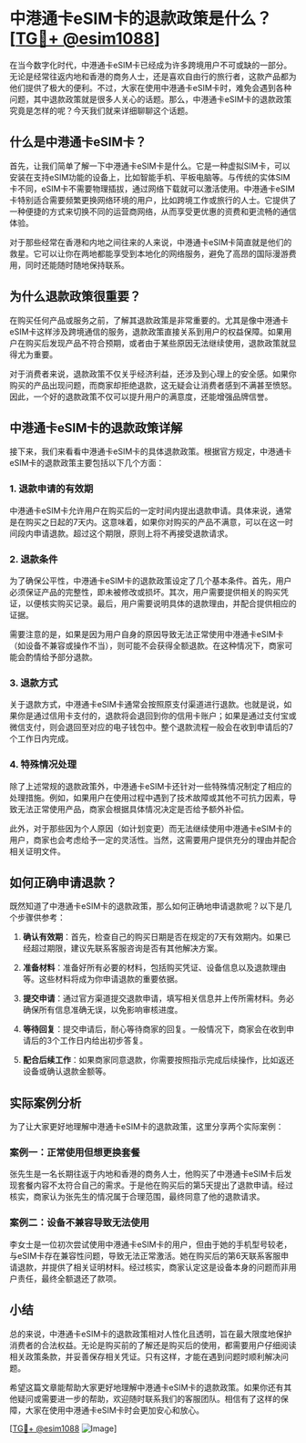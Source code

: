 # 中港通卡eSIM卡的退款政策是什么？[[TG💪+ @esim1088](https://t.me/s/esim1088)]

在当今数字化时代，中港通卡eSIM卡已经成为许多跨境用户不可或缺的一部分。无论是经常往返内地和香港的商务人士，还是喜欢自由行的旅行者，这款产品都为他们提供了极大的便利。不过，大家在使用中港通卡eSIM卡时，难免会遇到各种问题，其中退款政策就是很多人关心的话题。那么，中港通卡eSIM卡的退款政策究竟是怎样的呢？今天我们就来详细聊聊这个话题。

## 什么是中港通卡eSIM卡？

首先，让我们简单了解一下中港通卡eSIM卡是什么。它是一种虚拟SIM卡，可以安装在支持eSIM功能的设备上，比如智能手机、平板电脑等。与传统的实体SIM卡不同，eSIM卡不需要物理插拔，通过网络下载就可以激活使用。中港通卡eSIM卡特别适合需要频繁更换网络环境的用户，比如跨境工作或旅行的人士。它提供了一种便捷的方式来切换不同的运营商网络，从而享受更优惠的资费和更流畅的通信体验。

对于那些经常在香港和内地之间往来的人来说，中港通卡eSIM卡简直就是他们的救星。它可以让你在两地都能享受到本地化的网络服务，避免了高昂的国际漫游费用，同时还能随时随地保持联系。

## 为什么退款政策很重要？

在购买任何产品或服务之前，了解其退款政策是非常重要的。尤其是像中港通卡eSIM卡这样涉及跨境通信的服务，退款政策直接关系到用户的权益保障。如果用户在购买后发现产品不符合预期，或者由于某些原因无法继续使用，退款政策就显得尤为重要。

对于消费者来说，退款政策不仅关乎经济利益，还涉及到心理上的安全感。如果你购买的产品出现问题，而商家却拒绝退款，这无疑会让消费者感到不满甚至愤怒。因此，一个好的退款政策不仅可以提升用户的满意度，还能增强品牌信誉。

## 中港通卡eSIM卡的退款政策详解

接下来，我们来看看中港通卡eSIM卡的具体退款政策。根据官方规定，中港通卡eSIM卡的退款政策主要包括以下几个方面：

### 1. 退款申请的有效期

中港通卡eSIM卡允许用户在购买后的一定时间内提出退款申请。具体来说，通常是在购买之日起的7天内。这意味着，如果你对购买的产品不满意，可以在这一时间段内申请退款。超过这个期限，原则上将不再接受退款请求。

### 2. 退款条件

为了确保公平性，中港通卡eSIM卡的退款政策设定了几个基本条件。首先，用户必须保证产品的完整性，即未被修改或损坏。其次，用户需要提供相关的购买凭证，以便核实购买记录。最后，用户需要说明具体的退款理由，并配合提供相应的证据。

需要注意的是，如果是因为用户自身的原因导致无法正常使用中港通卡eSIM卡（如设备不兼容或操作不当），则可能不会获得全额退款。在这种情况下，商家可能会酌情给予部分退款。

### 3. 退款方式

关于退款方式，中港通卡eSIM卡通常会按照原支付渠道进行退款。也就是说，如果你是通过信用卡支付的，退款将会退回到你的信用卡账户；如果是通过支付宝或微信支付，则会退回至对应的电子钱包中。整个退款流程一般会在收到申请后的7个工作日内完成。

### 4. 特殊情况处理

除了上述常规的退款政策外，中港通卡eSIM卡还针对一些特殊情况制定了相应的处理措施。例如，如果用户在使用过程中遇到了技术故障或其他不可抗力因素，导致无法正常使用产品，商家会根据具体情况决定是否给予额外补偿。

此外，对于那些因为个人原因（如计划变更）而无法继续使用中港通卡eSIM卡的用户，商家也会考虑给予一定的灵活性。当然，这需要用户提供充分的理由并配合相关证明文件。

## 如何正确申请退款？

既然知道了中港通卡eSIM卡的退款政策，那么如何正确地申请退款呢？以下是几个步骤供参考：

1. **确认有效期**：首先，检查自己的购买日期是否在规定的7天有效期内。如果已经超过期限，建议先联系客服咨询是否有其他解决方案。
   
2. **准备材料**：准备好所有必要的材料，包括购买凭证、设备信息以及退款理由等。这些材料将成为你申请退款的重要依据。

3. **提交申请**：通过官方渠道提交退款申请，填写相关信息并上传所需材料。务必确保所有信息准确无误，以免影响审核进度。

4. **等待回复**：提交申请后，耐心等待商家的回复。一般情况下，商家会在收到申请后的3个工作日内给出初步答复。

5. **配合后续工作**：如果商家同意退款，你需要按照指示完成后续操作，比如返还设备或确认退款金额等。

## 实际案例分析

为了让大家更好地理解中港通卡eSIM卡的退款政策，这里分享两个实际案例：

### 案例一：正常使用但想更换套餐

张先生是一名长期往返于内地和香港的商务人士，他购买了中港通卡eSIM卡后发现套餐内容不太符合自己的需求。于是他在购买后的第5天提出了退款申请。经过核实，商家认为张先生的情况属于合理范围，最终同意了他的退款请求。

### 案例二：设备不兼容导致无法使用

李女士是一位初次尝试使用中港通卡eSIM卡的用户，但由于她的手机型号较老，与eSIM卡存在兼容性问题，导致无法正常激活。她在购买后的第6天联系客服申请退款，并提供了相关证明材料。经过核实，商家认定这是设备本身的问题而非用户责任，最终全额退还了款项。

## 小结

总的来说，中港通卡eSIM卡的退款政策相对人性化且透明，旨在最大限度地保护消费者的合法权益。无论是购买前的了解还是购买后的使用，都需要用户仔细阅读相关政策条款，并妥善保存相关凭证。只有这样，才能在遇到问题时顺利解决问题。

希望这篇文章能帮助大家更好地理解中港通卡eSIM卡的退款政策。如果你还有其他疑问或需要进一步的帮助，欢迎随时联系我们的客服团队。相信有了这样的保障，大家在使用中港通卡eSIM卡时会更加安心和放心。

[[TG💪+ @esim1088](https://t.me/s/esim1088) ![Image](https://i.postimg.cc/4NQfJmqS/Snipaste-2025-05-13-00-14-12.png)]